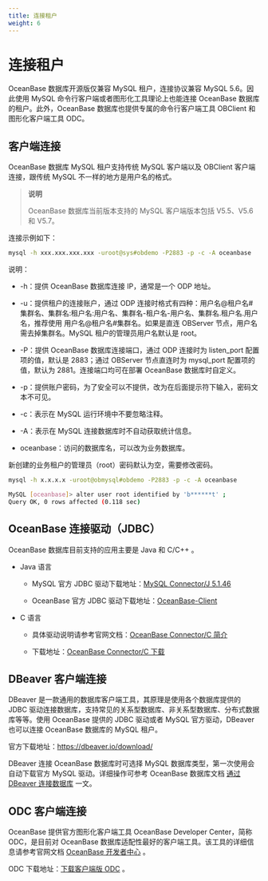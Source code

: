 ```yaml
---
title: 连接租户
weight: 6
---
```

# 连接租户

OceanBase 数据库开源版仅兼容 MySQL 租户，连接协议兼容 MySQL 5.6。因此使用 MySQL 命令行客户端或者图形化工具理论上也能连接 OceanBase 数据库的租户。此外，OceanBase 数据库也提供专属的命令行客户端工具 OBClient 和图形化客户端工具 ODC。

## 客户端连接

OceanBase 数据库 MySQL 租户支持传统 MySQL 客户端以及 OBClient 客户端连接，跟传统 MySQL 不一样的地方是用户名的格式。

> **说明**
>
> OceanBase 数据库当前版本支持的 MySQL 客户端版本包括 V5.5、V5.6 和 V5.7。

连接示例如下：

```bash
mysql -h xxx.xxx.xxx.xxx -uroot@sys#obdemo -P2883 -p -c -A oceanbase
```

说明：

- -h：提供 OceanBase 数据库连接 IP，通常是一个 ODP 地址。

- -u：提供租户的连接账户，通过 ODP 连接时格式有四种：用户名@租户名#集群名、集群名:租户名:用户名、集群名-租户名-用户名、集群名.租户名.用户名，推荐使用 用户名@租户名#集群名。如果是直连 OBServer 节点，用户名需去掉集群名。MySQL 租户的管理员用户名默认是 root。

- -P：提供 OceanBase 数据库连接端口，通过 ODP 连接时为 listen_port 配置项的值，默认是 2883；通过 OBServer 节点直连时为 mysql_port 配置项的值，默认为 2881。连接端口均可在部署 OceanBase 数据库时自定义。

- -p：提供账户密码，为了安全可以不提供，改为在后面提示符下输入，密码文本不可见。

- -c：表示在 MySQL 运行环境中不要忽略注释。

- -A：表示在 MySQL 连接数据库时不自动获取统计信息。

- oceanbase：访问的数据库名，可以改为业务数据库。

新创建的业务租户的管理员（root）密码默认为空，需要修改密码。

```bash
mysql -h x.x.x.x -uroot@obmysql#obdemo -P2883 -p -c -A oceanbase

MySQL [oceanbase]> alter user root identified by 'b******t' ;
Query OK, 0 rows affected (0.118 sec)
```

## OceanBase 连接驱动（JDBC）

OceanBase 数据库目前支持的应用主要是 Java 和 C/C++ 。

- Java 语言
  
  - MySQL 官方 JDBC 驱动下载地址：[MySQL Connector/J 5.1.46](https://downloads.mysql.com/archives/c-j/)

  - OceanBase 官方 JDBC 驱动下载地址：[OceanBase-Client](https://help.aliyun.com/document_detail/212815.html)

- C 语言
  
  - 具体驱动说明请参考官网文档：[OceanBase Connector/C 简介](https://www.oceanbase.com/docs/community-connector-c-cn-10000000000017244)
  
  - 下载地址：[OceanBase Connector/C 下载](https://github.com/oceanbase/obconnector-c)

## DBeaver 客户端连接

DBeaver 是一款通用的数据库客户端工具，其原理是使用各个数据库提供的 JDBC 驱动连接数据库，支持常见的关系型数据库、非关系型数据库、分布式数据库等等。使用 OceanBase 提供的 JDBC 驱动或者 MySQL 官方驱动，DBeaver 也可以连接 OceanBase 数据库的 MySQL 租户。

官方下载地址：<https://dbeaver.io/download/>

DBeaver 连接 OceanBase 数据库时可选择 MySQL 数据库类型，第一次使用会自动下载官方 MySQL 驱动。详细操作可参考 OceanBase 数据库文档 [通过 DBeaver 连接数据库](https://www.oceanbase.com/docs/community-observer-cn-10000000001879671) 一文。

## ODC 客户端连接

OceanBase 提供官方图形化客户端工具 OceanBase Developer Center，简称 ODC，是目前对 OceanBase 数据库适配性最好的客户端工具。该工具的详细信息请参考官网文档 [OceanBase 开发者中心](https://www.oceanbase.com/docs/enterprise-odc-doc-cn-10000000000833893) 。

ODC 下载地址：[下载客户端版 ODC](https://help.aliyun.com/document_detail/212816.html?spm=a2c4g.11186623.6.848.2cb5535fzdJK9X) 。
